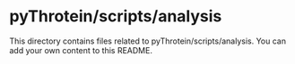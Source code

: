 # pyThrotein/scripts/analysis
This directory contains files related to pyThrotein/scripts/analysis.
You can add your own content to this README.
